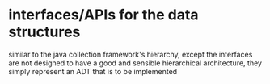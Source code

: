 # interfaces/APIs for the data structures

similar to the java collection framework's hierarchy, except the interfaces are
not designed to have a good and sensible hierarchical architecture, they simply
represent an ADT that is to be implemented
